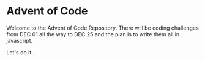 # Advent of Code

Welcome to the Advent of Code Repository. There will be coding challenges from DEC 01 all the way to DEC 25 and the plan
is to write them all in javascript.

Let's do it...
